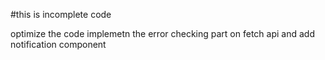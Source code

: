 #this is incomplete code

optimize the code
implemetn the error checking part on fetch api and add notification component
